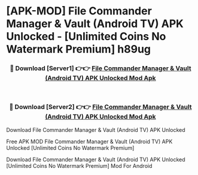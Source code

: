 # [APK-MOD] File Commander Manager & Vault (Android TV) APK Unlocked - [Unlimited Coins No Watermark Premium] h89ug



<div align="center">
<h3>🔴 Download [Server1] 👉👉 <a href="https://momento.my/?title=File_Commander_Manager_&_Vault_(Android_TV)_APK_Unlocked">File Commander Manager & Vault (Android TV) APK Unlocked Mod Apk</a></h3><br>

<h3>🔴 Download [Server2] 👉👉 <a href="https://momento.my/?title=File_Commander_Manager_&_Vault_(Android_TV)_APK_Unlocked">File Commander Manager & Vault (Android TV) APK Unlocked Mod Apk</a></h3>
</div>



Download File Commander Manager & Vault (Android TV) APK Unlocked 

Free APK MOD File Commander Manager & Vault (Android TV) APK Unlocked [Unlimited Coins No Watermark Premium]

Download File Commander Manager & Vault (Android TV) APK Unlocked [Unlimited Coins No Watermark Premium] Mod For Android
